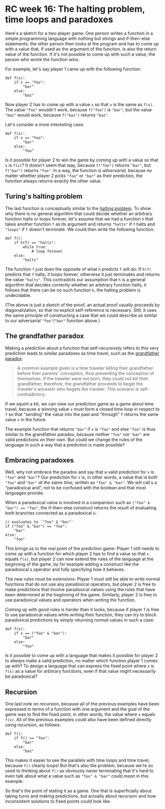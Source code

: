 # RC week 16: The halting problem, time loops and paradoxes

Here's a sketch for a two-player game: One person writes a function in a simple programming language with nothing but strings and if-then-else statements, the other person then looks at the program and has to come up with a value that, if used as the argument of the function, is also the return value of the function. If it's not possible to come up with such a value, the person who wrote the function wins.

For example, let's say player 1 came up with the following function:

```
def f(x):
    if x == "foo":
        "bar"
    else:
        "baz"
```

Now player 2 has to come up with a value `x` so that `x` is the same as `f(x)`. The value `"foo"` wouldn't work, because `f("foo")` is `"bar"`, but the value `"baz"` would work, because `f("baz")` returns `"baz"`.

Let's consider a more interesting case:

```
def f(x):
    if x == "foo":
        "bar"
    else:
        "foo"
```

Is it possible for player 2 to win the game by coming up with a value so that `x` is `f(x)`? It doesn't seem that way, because `f("foo")` returns `"bar"`, but `f("bar")` returns `"foo"`. In a way, the function is _adversarial,_ because no matter whether player 2 picks `"foo"` or `"bar"` as their prediction, the function always returns exactly the other value.

## Turing's halting problem

The last function is conceptually similar to the [halting problem](https://en.wikipedia.org/wiki/Halting_problem#Proof_concept). To show why there is no general algorithm that could decide whether an arbitrary function halts or loops forever, let's assume that we had a function `h` that takes another function `f` as its argument and returns `"halts"` if `f` halts and `"loops"` if `f` doesn't terminate. We could then write the following function:

```
def f():
    if h(f) == "halts":
        while true:
            # loop forever
    else:
        "halts"
```

The function `f` just does the opposite of what `h` predicts `f` will do: If `h(f)` predicts that `f` halts, it loops forever, otherwise it just terminates and returns the value `"halts"`. This contradicts our assumption that `h` is a general algorithm that decides correctly whether an arbitrary function halts, it follows that there can be no such function `h`, the halting problem is undecidable.

(The above is just a sketch of the proof, an actual proof usually proceeds by diagonalization, so that no explicit self-reference is necessary. Still, it uses the same principle of constructing a case that we could describe as similar to our adversarial `"foo"`/`"bar"` function above.)

## The grandfather paradox

Making a prediction about a function that self-recursively refers to this very prediction leads to similar paradoxes as time travel, such as the [grandfather paradox](https://en.wikipedia.org/wiki/Temporal_paradox#Consistency_paradox):

> A common example given is a time traveler killing their grandfather before their parents' conception, thus preventing the conception of themselves. If the traveler were not born, they could not kill their grandfather; therefore, the grandfather proceeds to beget the traveler's ancestor who begets the traveler. This scenario is self-contradictory.

If we squint a bit, we can view our prediction game as a game about time travel, because a winning value `x` must form a closed time loop in respect to `f` so that “sending” the value into the past and “through” `f` returns the same value `x` in the future.

The example function that returns `"bar"` if `x` is `"foo"` and else `"foo"` is thus similar to the grandfather paradox, because neither `"foo"` nor `"bar"` are valid predictions on their own. But could we change the rules of the language in such a way that a prediction is made possible?

## Embracing paradoxes

Well, why not embrace the paradox and say that a valid prediction for `x` is `"foo"` _and_ `"bar"`? Our prediction for `x` is, in other words, a value that is _both_ `"foo"` and `"bar"` _at the same time,_ written as `"foo" & "bar"`. We will call `&` a “paradoxical and”, not to be confused with the boolean and that most languages provide.

When a paradoxical value is involved in a comparison such as `("foo" & "bar") == "foo"`, the if-then-else construct returns the result of evaluating _both_ branches connected as a paradoxical `&`:

```
// evaluates to `"foo" & "bar"`
if ("foo" & "bar") == "foo":
    "bar"
else:
    "foo"
```

This brings us to the real point of the prediction game: Player 1 still needs to come up with a function for which player 2 has to find a value so that `x` equals `f(x)`, but player 2 can now extend the rules of the language at the beginning of the game, by for example adding a construct like the paradoxical `&` operator and fully specifying how it behaves.

The new rules must be _extensions:_ Player 1 must still be able to write normal functions that do not use any paradoxical operators, but player 2 is free to make predictions that involve paradoxical values using the rules that have been determined at the beginning of the game. Similarly, player 2 is free to use paradoxical values and operators when writing the function.

Coming up with good rules is harder than it looks, because if player 1 is free to use paradoxical values while writing their function, they can try to block paradoxical predictions by simply returning normal values in such a case:

```
def f(x):
    if x == ("foo" & "bar"):
        "bar"
    else:
        "foo"
```

Is it possible to come up with a language that makes it possible for player 2 to _always_ make a valid prediction, no matter which function player 1 comes up with? To design a language that can express the fixed point where `x` is `f(x)` as a value for arbitrary functions, even if that value might necessarily be paradoxical?

## Recursion

One last note on recursion, because all of the previous examples have been expressed in terms of a function with one argument and the goal of the game was to find the fixed point, in other words, the value where `x` equals `f(x)`. All of the previous examples could also have been defined directly using recursion, as follows:

```
def f():
    if f() == "foo":
        "bar"
    else:
        "baz"
```

This makes it easier to see the parallels with time loops and time travel, because `f()` clearly loops! But that's also the problem, because we're so used to thinking about `f()` as obviously never terminating that it's hard to even talk about what a value such as `"foo" & "bar"` could _mean_ in this example.

So that's the point of stating it as a game. One that is superficially about taking turns and making predictions, but actually about recursion and how inconsistent solutions to fixed points could look like.
